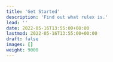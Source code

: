 ```yaml
---
title: 'Get Started'
description: 'Find out what rulex is.'
lead: ''
date: 2022-05-16T13:55:00+00:00
lastmod: 2022-05-16T13:55:00+00:00
draft: false
images: []
weight: 9000
---
```


